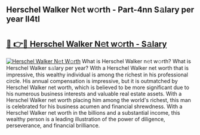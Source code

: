 ## Herschel Walker N𝚎t w𝚘rth - Part-4nn S𝚊lary per year Il4tI

# <h2><a href="http://gc1s9wd.nevu.top/?p=Herschel+Walker">🔗 👉🔴 Herschel Walker N𝚎t w𝚘rth - S𝚊lary</a></h2>

[![Herschel Walker N𝚎t W𝚘rth](https://i.imgur.com/Oavwk0R.jpeg)](http://gc1s9wd.nevu.top/?p=Herschel+Walker)
What is Herschel Walker n𝚎t w𝚘rth? What is Herschel Walker s𝚊lary per year?
With a Herschel Walker net worth that is impressive, this wealthy individual is among the richest in his professional circle. His annual compensation is impressive, but it is outmatched by Herschel Walker net worth, which is believed to be more significant due to his numerous business interests and valuable real estate assets. With a Herschel Walker net worth placing him among the world's richest, this man is celebrated for his business acumen and financial shrewdness. With a Herschel Walker net worth in the billions and a substantial income, this wealthy person is a leading illustration of the power of diligence, perseverance, and financial brilliance.
